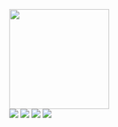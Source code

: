  <div>
  <a href="https://github.com/marigfs">
  <img height="180em" src="https://github-readme-stats.vercel.app/api?username=Mariana&show_icons=true&theme=tokyonight&include_all_commits=true&count_private=true"/>
 

 
 <br>
 
 
<div> 
  <a href="https://www.instagram.com/marigfsales/" target="_blank"><img src="https://img.shields.io/badge/-Instagram-%23E4405F?style=for-the-badge&logo=instagram&logoColor=white" target="_blank"></a>
 <a href="" target="_blank"><img src="https://img.shields.io/badge/Discord-7289DA?style=for-the-badge&logo=discord&logoColor=white" target="_blank"></a> 
  <a href="https://mail.google.com/mail/u/1/#inbox?compose=GTvVlcSDbFjxGtnvHWdRkZbjpwmDjFGSTSjplQCjJSJtmjjllxFJSdXFRBKKWBSBLFBJJLWgtCCJB"><img src="https://img.shields.io/badge/-Gmail-%23333?style=for-the-badge&logo=gmail&logoColor=white" target="_blank"></a>
  <a href="https://www.linkedin.com/in/mariana-sales-295835229/" target="_blank"><img src="https://img.shields.io/badge/-LinkedIn-%230077B5?style=for-the-badge&logo=linkedin&logoColor=white" target="_blank"></a> 
 

 
</div>
